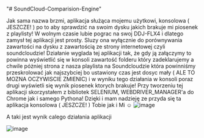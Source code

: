 "# SoundCloud-Comparision-Engine" 

Jak sama nazwa brzmi, aplikacja służąca mojemu użytkowi, konsolowa ( JESZCZE! ) po to aby sprawdzić na swoim dysku jakich brakuje mi piosenek z playlisty!
W wolnym czasie lubie pograc na swoj DDJ-FLX4 i dlatego zamysł tej aplikacji jest prosty.
Sluzy ona wyłącznie do porównywania zawartości na dysku z zawartością ze strony internetowej czyli soundcloudzie!
Działanie wyglada tej aplikacji tak, że gdy ją załączymy to powinna wyświetlić się w konsoli zawartość folderu który zadeklarujemy a chwile póżniej strona z nasza playlista na Soundcloudzie która powinniśmy przeskrolować jak najszybciej bo ustawiony czas jest dosyc mały ( ALE TO MOZNA OCZYWISCIE ZMIENIC) i w wyniku tego działania w konsoli poraz drugi wyświetli się wynik piosenek ktorych brakuje!
Przy tworzeniu tej aplikacji skorzystałem z bibliotek SELENIUM, WEBDRIVER_MANAGER'a do Chrome jak i samego Pythona!
Dzięki i mam nadzieję ze przyda się ta aplikacja konsolowa ( JESZCZE! ) Tobie jak i Mi ☺
![image](https://github.com/user-attachments/assets/e3fbdbc1-5c74-44f6-bcc6-7f5f31fb0006)

 A taki jest wynik calego działania aplikacji 

![image](https://github.com/user-attachments/assets/51e9d665-bb97-4340-a85d-d882dd71f77a)
